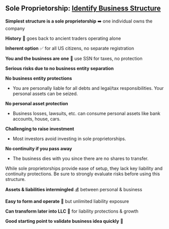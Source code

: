 ## Sole Proprietorship: [Identify Business Structure](docs/business-structure/01-sole-proprietorship.md)

**Simplest structure is a sole proprietorship** ➡️ one individual owns the company 

**History** 📜 goes back to ancient traders operating alone

**Inherent option** ✅ for all US citizens, no separate registration

**You and the business are one** 🤝 use SSN for taxes, no protection

**Serious risks due to no business entity separation**

**No business entity protections** 

- You are personally liable for all debts and legal/tax responsibilities. Your personal assets can be seized.

**No personal asset protection**

- Business losses, lawsuits, etc. can consume personal assets like bank accounts, house, cars.

**Challenging to raise investment** 

- Most investors avoid investing in sole proprietorships.

**No continuity if you pass away**

- The business dies with you since there are no shares to transfer.


While sole proprietorships provide ease of setup, they lack key liability and continuity protections. Be sure to strongly evaluate risks before using this structure. 

**Assets & liabilities intermingled** 💰 between personal & business

**Easy to form and operate** 🚀 but unlimited liability exposure  

**Can transform later into LLC** 🦋 for liability protections & growth

**Good starting point to validate business idea quickly** 🎯
